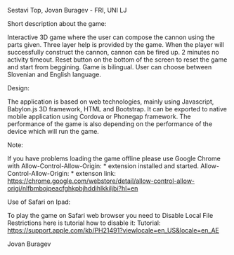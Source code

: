 Sestavi Top, Jovan Buragev - FRI, UNI LJ

Short description about the game:

Interactive 3D game where the user can compose the cannon using the parts given. 
Three layer help is provided by the game.
When the player will successfully construct the cannon, cannon can be fired up.
2 minutes no activity timeout.
Reset button on the bottom of the screen to reset the game and start from beggining.
Game is bilingual. User can choose between Slovenian and English language.

Design:

The application is based on web technologies, mainly using Javascript, Babylon.js 3D framework, HTML and Bootstrap.
It can be exported to native mobile application using Cordova or Phonegap framework.
The performance of the game is also depending on the performance of the device which will run the game.

Note:

If you have problems loading the game offline please use Google Chrome with Allow-Control-Allow-Origin: * extension installed and started.
Allow-Control-Allow-Origin: * extenson link: https://chrome.google.com/webstore/detail/allow-control-allow-origi/nlfbmbojpeacfghkpbjhddihlkkiljbi?hl=en

Use of Safari on Ipad:

To play the game on Safari web browser you need to Disable Local File Restrictions here is tutorial how to disable it:
Tutorial: https://support.apple.com/kb/PH21491?viewlocale=en_US&locale=en_AE

Jovan Buragev
